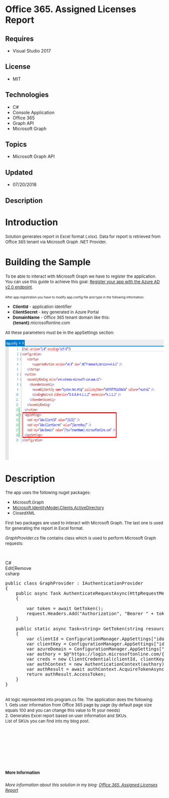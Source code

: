 # Office 365. Assigned Licenses Report
## Requires
- Visual Studio 2017
## License
- MIT
## Technologies
- C#
- Console Application
- Office 365
- Graph API
- Microsoft Graph
## Topics
- Microsoft Graph API
## Updated
- 07/20/2018
## Description

<h1>Introduction</h1>
<p><span style="font-size:small">Solution generates report in Excel format (.xlsx). Data for report is retrieved from Office 365 tenant via Microsoft Graph .NET Provider.</span></p>
<h1>Building the Sample</h1>
<p><span style="font-size:small">To be able to interact with Microsoft Graph we have to register the application. You can use this guide to achieve this goal:
<a href="https://developer.microsoft.com/en-us/graph/docs/concepts/auth_register_app_v2">
Register your app with the Azure AD v2.0 endpoint</a>.</span></p>
<p><span style="font-size:x-small">After app registration you have to modify app.config file and type in the following information:</span></p>
<ul>
<li><span style="font-size:small"><strong>ClientId</strong> - application identifier</span>
</li><li><span style="font-size:small"><strong>ClientSecret</strong> - key generated in Azure Portal</span>
</li><li><span style="font-size:small"><strong>DomainName</strong> - Office 365 tenant domain like this:
<strong>{tenant}</strong>.microsoftonline.com</span> </li></ul>
<p><span style="font-size:small">All these parameters must be in the appSettings section:</span></p>
<p><span style="font-size:small"><img id="205104" src="205104-office-365-assigned-licenses-report-3%5b1%5d.png" alt="" width="867" height="381"><br>
</span></p>
<h1>Description</h1>
<p><span style="font-size:small">The app uses the following nuget packages:</span></p>
<ul>
<li><span style="font-size:small">Microsoft.Graph</span> </li><li><span style="font-size:small"><a class="libraryLink" href="https://msdn.microsoft.com/en-US/library/Microsoft.IdentityModel.Clients.ActiveDirectory.aspx" target="_blank" title="Auto generated link to Microsoft.IdentityModel.Clients.ActiveDirectory">Microsoft.IdentityModel.Clients.ActiveDirectory</a></span>
</li><li><span style="font-size:small">ClosedXML</span> </li></ul>
<p><span style="font-size:small">First two packages are used to interact with Microsoft Graph. The last one is used for generating the report in Excel format.</span></p>
<p><span style="font-size:small"><em>GraphProvider.cs</em> file contains class which is used to perform Microsoft Graph requests:</span></p>
<p>&nbsp;</p>
<div class="scriptcode">
<div class="pluginEditHolder" pluginCommand="mceScriptCode">
<div class="title"><span>C#</span></div>
<div class="pluginLinkHolder"><span class="pluginEditHolderLink">Edit</span>|<span class="pluginRemoveHolderLink">Remove</span></div>
<span class="hidden">csharp</span>

<div class="preview">
<pre class="csharp"><span class="cs__keyword">public</span>&nbsp;<span class="cs__keyword">class</span>&nbsp;GraphProvider&nbsp;:&nbsp;IAuthenticationProvider&nbsp;
{&nbsp;
&nbsp;&nbsp;&nbsp;&nbsp;<span class="cs__keyword">public</span>&nbsp;async&nbsp;Task&nbsp;AuthenticateRequestAsync(HttpRequestMessage&nbsp;request)&nbsp;
&nbsp;&nbsp;&nbsp;&nbsp;{&nbsp;
&nbsp;
&nbsp;&nbsp;&nbsp;&nbsp;&nbsp;&nbsp;&nbsp;&nbsp;var&nbsp;token&nbsp;=&nbsp;await&nbsp;GetToken();&nbsp;
&nbsp;&nbsp;&nbsp;&nbsp;&nbsp;&nbsp;&nbsp;&nbsp;request.Headers.Add(<span class="cs__string">&quot;Authorization&quot;</span>,&nbsp;<span class="cs__string">&quot;Bearer&nbsp;&quot;</span>&nbsp;&#43;&nbsp;token);&nbsp;
&nbsp;&nbsp;&nbsp;&nbsp;}&nbsp;
&nbsp;
&nbsp;&nbsp;&nbsp;&nbsp;<span class="cs__keyword">public</span>&nbsp;<span class="cs__keyword">static</span>&nbsp;async&nbsp;Task&lt;<span class="cs__keyword">string</span>&gt;&nbsp;GetToken(<span class="cs__keyword">string</span>&nbsp;resource&nbsp;=&nbsp;@<span class="cs__string">&quot;https://graph.microsoft.com/&quot;</span>)&nbsp;
&nbsp;&nbsp;&nbsp;&nbsp;{&nbsp;
&nbsp;&nbsp;&nbsp;&nbsp;&nbsp;&nbsp;&nbsp;&nbsp;var&nbsp;clientId&nbsp;=&nbsp;ConfigurationManager.AppSettings[<span class="cs__string">&quot;ida:ClientId&quot;</span>];&nbsp;
&nbsp;&nbsp;&nbsp;&nbsp;&nbsp;&nbsp;&nbsp;&nbsp;var&nbsp;clientKey&nbsp;=&nbsp;ConfigurationManager.AppSettings[<span class="cs__string">&quot;ida:ClientSecret&quot;</span>];&nbsp;
&nbsp;&nbsp;&nbsp;&nbsp;&nbsp;&nbsp;&nbsp;&nbsp;var&nbsp;azureDomain&nbsp;=&nbsp;ConfigurationManager.AppSettings[<span class="cs__string">&quot;ida:Domain&quot;</span>];&nbsp;
&nbsp;&nbsp;&nbsp;&nbsp;&nbsp;&nbsp;&nbsp;&nbsp;var&nbsp;authory&nbsp;=&nbsp;$@<span class="cs__string">&quot;https://login.microsoftonline.com/{azureDomain}&quot;</span>;&nbsp;
&nbsp;&nbsp;&nbsp;&nbsp;&nbsp;&nbsp;&nbsp;&nbsp;var&nbsp;creds&nbsp;=&nbsp;<span class="cs__keyword">new</span>&nbsp;ClientCredential(clientId,&nbsp;clientKey);&nbsp;
&nbsp;&nbsp;&nbsp;&nbsp;&nbsp;&nbsp;&nbsp;&nbsp;var&nbsp;authContext&nbsp;=&nbsp;<span class="cs__keyword">new</span>&nbsp;AuthenticationContext(authory);&nbsp;
&nbsp;&nbsp;&nbsp;&nbsp;&nbsp;&nbsp;&nbsp;&nbsp;var&nbsp;authResult&nbsp;=&nbsp;await&nbsp;authContext.AcquireTokenAsync(resource,&nbsp;creds);&nbsp;
&nbsp;&nbsp;&nbsp;&nbsp;&nbsp;&nbsp;&nbsp;&nbsp;<span class="cs__keyword">return</span>&nbsp;authResult.AccessToken;&nbsp;
&nbsp;&nbsp;&nbsp;&nbsp;}&nbsp;
}</pre>
</div>
</div>
</div>
<div class="endscriptcode">&nbsp;</div>
<div class="endscriptcode"><span style="font-size:small">All logic represented into program.cs file. The application does the following:</span></div>
<div class="endscriptcode"><span style="font-size:small">1. Gets user information from Office 365 page by page (by default page size equals 100 and you can change this value to fit your needs)</span></div>
<div class="endscriptcode"><span style="font-size:small">2. Generates Excel report based on user information and SKUs.</span></div>
<div class="endscriptcode"></div>
<div class="endscriptcode"><span style="font-size:small">List of SKUs you can find into my blog post.</span></div>
<p>&nbsp;</p>
<p>&nbsp;</p>
<p>&nbsp;</p>
<h1><span style="font-size:small">More Information</span></h1>
<p><span style="font-size:small"><em><em>More information about this solution in my blog:&nbsp;<a href="http://blog.vitalyzhukov.ru/en/office-365-assigned-licenses-report">Office 365. Assigned Licenses Report</a></em></em></span></p>
